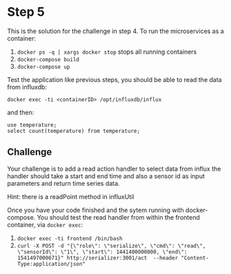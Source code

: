 # Step 5

This is the solution for the challenge in step 4.
To run the microservices as a container:

1. `docker ps -q | xargs docker stop` stops all running containers
2. `docker-compose build`
3. `docker-compose up`

Test the application like previous steps, you should be able to read
the data from influxdb:

```
docker exec -ti <containerID> /opt/influxdb/influx
```

and then:

```
use temperature;
select count(temperature) from temperature;
```

## Challenge

Your challenge is to add a read action handler to select data from influx
the handler should take a start and end time and also a sensor id as input
parameters and return time series data.

Hint: there is a readPoint method in influxUtil

Once you have your code finished and the sytem running with docker-compose.
You should test the read handler from within the frontend container, via
`docker exec`:

1. `docker exec -ti frontend /bin/bash`
4. `curl -X POST -d "{\"role\": \"serialize\", \"cmd\": \"read\", \"sensorId\": \"1\", \"start\": 1441400000000, \"end\": 1541497000671}" http://serializer:3001/act  --header "Content-Type:application/json"`
